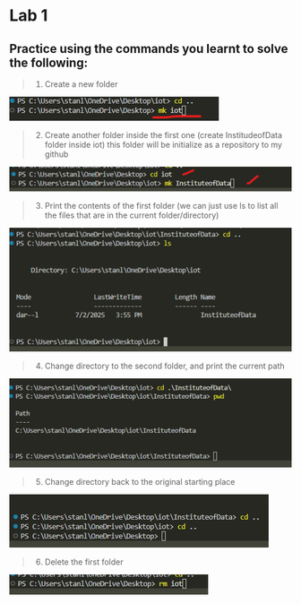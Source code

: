 # Lab 1 
## Practice using the commands you learnt to solve the following:

>1) Create a new folder

![lab task 1](./proof/mk.png)

>2) Create another folder inside the first one (create InstitudeofData folder inside iot) this folder will be initialize as a repository to my github

![lab task 2](./proof/mkanotherfold.png)

>3) Print the contents of the first folder (we can just use ls to list all the files that are in the current folder/directory)

![lab task 3](./proof/print_contents.png)

>4) Change directory to the second folder, and print the current path

![lab task 4](./proof/pwd.png)

>5) Change directory back to the original starting place

![lab task 5](./proof/changeToOri.png)

>6) Delete the first folder

![lab task 6](./proof/removeIOT.png)
